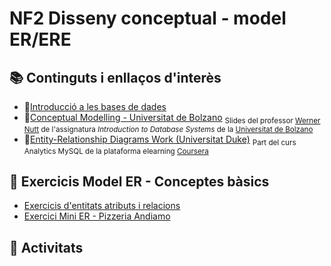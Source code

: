 # NF2 Disseny conceptual - model ER/ERE

## :books: Continguts i enllaços d'interès
* :closed_book:[Introducció a les bases de dades](NF2-DissenyConceptual_EntitatRelacio.pdf)
* :closed_book:[Conceptual Modelling - Universitat de Bolzano](IBDs1011-conceptual-modeling-universitat-bolzano.pdf) <sub>Slides del professor [Werner Nutt](http://www.inf.unibz.it/~nutt) de l'assignatura *Introduction to Database Systems* de la [Universitat de Bolzano](http://www.inf.unibz.it/)</sub>
* :link:[Entity-Relationship Diagrams Work (Universitat Duke)](http://www.inf.unibz.it/~nutt/Teaching/IDBs1011/idbs-slides.html) <sub>Part del curs Analytics MySQL de la plataforma elearning [Coursera](https://www.coursera.org)</sub>
## :notebook: Exercicis Model ER - Conceptes bàsics
* [Exercicis d'entitats atributs i relacions](nf2-exercicis1-entitats-atributs-relacions.md)
* [Exercici Mini ER - Pizzeria Andiamo](NF2-exercicis-MiniER-PizzeriaSaborPaladar.md)
## :pencil: Activitats